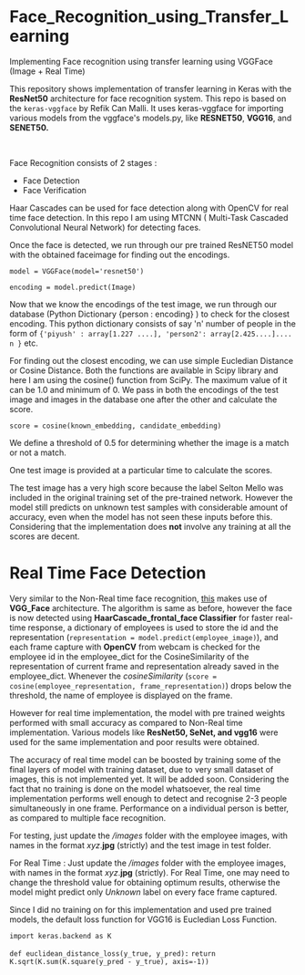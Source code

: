 # Face_Recognition_using_Transfer_Learning
Implementing Face recognition using transfer learning using VGGFace (Image + Real Time)

This repository shows implementation of transfer learning in Keras with the **ResNet50** architecture for face recognition system. This repo is based on the `keras-vggface` by Refik Can Malli. It uses keras-vggface for importing various models from the vggface's models.py, like **RESNET50**, **VGG16**, and **SENET50.** 

<br> 



Face Recognition consists of 2 stages : 
* Face Detection 
* Face Verification

Haar Cascades can be used for face detection along with OpenCV for real time face detection. In this repo I am using MTCNN ( Multi-Task Cascaded Convolutional Neural Network) for detecting faces. 

Once the face is detected, we run through our pre trained ResNET50 model with the obtained faceimage for finding out the encodings.

`model = VGGFace(model='resnet50')`

`encoding = model.predict(Image)`

Now that we know the encodings of the test image, we run through our database (Python Dictionary {person : encoding} ) to check for the closest encoding. This python dictionary consists of say 'n' number of people in the form of `{'piyush' : array[1.227 ....], 'person2': array[2.425....].... n }` etc.

For finding out the closest encoding, we can use simple Eucledian Distance or Cosine Distance. Both the functions are available in Scipy library and here I am using the cosine() function from SciPy. The maximum value of it can be 1.0 and minimum of 0. We pass in both the encodings of the test image and images in the database one after the other and calculate the score. 

`score = cosine(known_embedding, candidate_embedding)`

We define a threshold of 0.5 for determining whether the image is a match or not a match.

One test image is provided at a particular time to calculate the scores. 

The test image has a very high score because the label Selton Mello was included in the original training set of the pre-trained network. However the model still predicts on unknown test samples with considerable amount of accuracy, even when the model has not seen these inputs before this. Considering that the implementation does **not** involve any training at all the scores are decent.


<h1> Real Time Face Detection </h1>

Very similar to the Non-Real time face recognition, [this](https://github.com/knightowl2704/Face_Recognition_using_Transfer_Learning/blob/master/Real_time_implementation.py) makes use of **VGG_Face** architecture. The algorithm is same as before, however the face is now detected using **HaarCascade_frontal_face Classifier** for faster real-time response, a dictionary of employees is used to store the id and the representation (`representation = model.predict(employee_image)`), and each frame capture with **OpenCV** from webcam is checked for the employee id in the employee_dict for the CosineSimilarity of the representation of current frame and representation already saved in the employee_dict. Whenever the *cosineSimilarity* (`score = cosine(employee_representation, frame_representation)`) drops below the threshold, the name of employee is displayed on the frame. 


However for real time implementation, the model with pre trained weights performed with small accuracy as compared to Non-Real time implementation. Various models like **ResNet50, SeNet, and vgg16** were used for the same implementation and poor results were obtained.

The accuracy of real time model can be boosted by training some of the final layers of model with training dataset, due to very small dataset of images, this is not implemented yet. It will be added soon. Considering the fact that no training is done on the model whatsoever, the real time implementation performs well enough to detect and recognise 2-3 people simultaneously in one frame. Performance on a individual person is better, as compared to multiple face recognition.

For testing, just update the */images* folder with the employee images, with names in the format *xyz*.**jpg** (strictly) and the test image in test folder. 

For Real Time : Just update the */images* folder with the employee images, with names in the format *xyz*.**jpg** (strictly).
For Real Time, one may need to change the threshold value for obtaining optimum results, otherwise the model might predict only *Unknown* label on every face frame captured.


Since I did no training on for this implementation and used pre trained models, the default loss function for VGG16 is Eucledian Loss Function. 

`import keras.backend as K`


`def euclidean_distance_loss(y_true, y_pred):`
    `return K.sqrt(K.sum(K.square(y_pred - y_true), axis=-1))`
    
